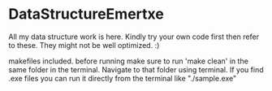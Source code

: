 # DataStructureEmertxe
All my data structure work is here. Kindly try your own code first then refer to these. They might not be well optimized. :)

makefiles included. before running make sure to run 'make clean' in the same folder in the terminal. Navigate to that folder using terminal. 
If you find .exe files you can  run it directly from the terminal like "./sample.exe" 
